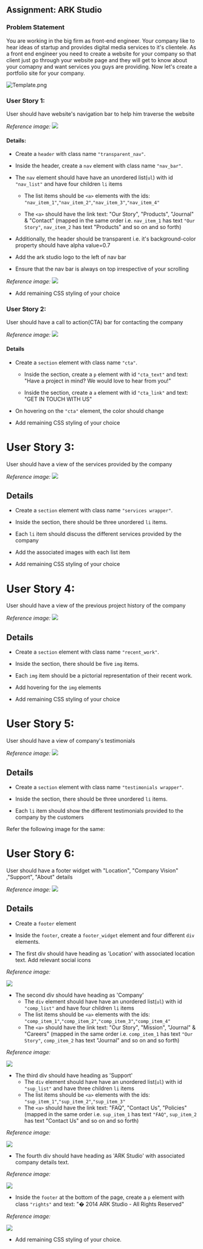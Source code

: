 ﻿## Assignment: ARK Studio

### Problem Statement

You are working in the big firm as front-end engineer. Your company like to hear ideas of startup and provides digital media services to it's clientele. As a front end engineer you need to create a website for your company so that client just go through your website page and they will get to know about your comapny and want services you guys are providing. Now let's create a portfolio site for your company. 

![Template.png](https://github.com/greyatom-school/the-minerva-project/raw/master/FEWD/sprint_1/project/img/template.png)

### User Story 1:

User should have website's navigation bar to help him traverse the website

*Reference image:*
![](https://github.com/greyatom-school/the-minerva-project/raw/master/FEWD/sprint_1/project/img/us_1.PNG)


#### Details: 

- Create a `header` with class name `"transparent_nav"`. 

- Inside the header, create a `nav` element with class name `"nav_bar"`.

- The `nav` element should have have an unordered list(`ul`) with id `"nav_list"` and have four children `li` items
	- The list items should be `<a>` elements with the ids: `"nav_item_1"`,`"nav_item_2"`,`"nav_item_3"`,`"nav_item_4"`
	
	- The `<a>` should have the link text: "Our Story", "Products", "Journal" & "Contact" (mapped in the same order i.e. `nav_item_1` has text `"Our Story"`, `nav_item_2` has text "Products" and so on and so forth)


- Additionally, the header should be transparent i.e. it's 
background-color property should have alpha value=0.7 

- Add the ark studio logo to the left of nav bar

- Ensure that the nav bar is always on top irrespective of your scrolling

*Reference image:*
![](https://github.com/greyatom-school/the-minerva-project/raw/master/FEWD/sprint_1/project/img/nav_bar.gif)

- Add remaining CSS styling of your choice


### User Story 2:

User should have a call to action(CTA) bar for contacting the company


*Reference image:*
![](https://github.com/greyatom-school/the-minerva-project/raw/master/FEWD/sprint_1/project/img/us_2.PNG)

#### Details


- Create a `section` element with class name `"cta"`. 

	- Inside the section, create a `p` element with id `"cta_text"` and text: "Have a project in mind? We would love to hear from you!"

	- Inside the section, create a `a` element with id `"cta_link"` and text: "GET IN TOUCH WITH US"

- On hovering on the `"cta"` element, the color should change 

- Add remaining CSS styling of your choice



# User Story 3:

User should have a view of the services provided by the company


*Reference image:*
![](https://github.com/greyatom-school/the-minerva-project/raw/master/FEWD/sprint_1/project/img/us_3.PNG)

## Details

- Create a `section` element with class name `"services wrapper"`. 

- Inside the section, there should be three unordered `li` items. 

- Each `li` item should discuss the different services provided by the company 
- Add the associated images with each list item

- Add remaining CSS styling of your choice
 


# User Story 4:

User should have a view of the previous project history of the company

*Reference image:*
![](https://github.com/greyatom-school/the-minerva-project/raw/master/FEWD/sprint_1/project/img/us_4.PNG)

## Details


- Create a `section` element with class name `"recent_work"`. 

- Inside the section, there should be five `img` items. 

- Each `img` item should be a pictorial representation of their recent work.

- Add hovering for the `img` elements 
- Add remaining CSS styling of your choice

# User Story 5:

User should have a view of company's testimonials

*Reference image:*
![](https://github.com/greyatom-school/the-minerva-project/raw/master/FEWD/sprint_1/project/img/us_5.PNG)

## Details


- Create a `section` element with class name `"testimonials wrapper"`.

- Inside the section, there should be three unordered `li` items. 

- Each `li` item should show the different testimonials provided to the company by the customers

Refer the following image for the same:


# User Story 6:

User should have a footer widget with "Location", "Company Vision" ,"Support", "About" details 
 
*Reference image:*
![](https://github.com/greyatom-school/the-minerva-project/raw/master/FEWD/sprint_1/project/img/us_6.PNG)

## Details



- Create a `footer` element

- Inside the `footer`, create a `footer_widget` element and four different `div` elements. 

- The first div should have heading as 'Location' with associated location text. Add relevant social icons 

*Reference image:*

![](https://github.com/greyatom-school/the-minerva-project/raw/master/FEWD/sprint_1/project/img/us_61.PNG)



- The second div should have heading as 'Company'
	- The `div` element should have have an unordered list(`ul`) with id `"comp_list"` and have four children `li` items
	- The list items should be `<a>` elements with the ids: `"comp_item_1"`,`"comp_item_2"`,`"comp_item_3"`,`"comp_item_4"`
	- The `<a>` should have the link text: "Our Story", "Mission", "Journal" & "Careers" (mapped in the same order i.e. `comp_item_1` has text `"Our Story"`, `comp_item_2` has text "Journal" and so on and so forth)

*Reference image:*

![](https://github.com/greyatom-school/the-minerva-project/raw/master/FEWD/sprint_1/project/img/us_62.PNG)

- The third div should have heading as 'Support'
	- The `div` element should have have an unordered list(`ul`) with id `"sup_list"` and have three children `li` items
	- The list items should be `<a>` elements with the ids: `"sup_item_1"`,`"sup_item_2"`,`"sup_item_3"`
	- The `<a>` should have the link text: "FAQ", "Contact Us", "Policies" (mapped in the same order i.e. `sup_item_1` has text `"FAQ"`, `sup_item_2` has text "Contact Us" and so on and so forth)

*Reference image:*

![](https://github.com/greyatom-school/the-minerva-project/raw/master/FEWD/sprint_1/project/img/us_63.PNG)
	
- The fourth div should have heading as 'ARK Studio' with associated company details text. 

*Reference image:*

![](https://github.com/greyatom-school/the-minerva-project/raw/master/FEWD/sprint_1/project/img/us_64.PNG)

- Inside the `footer` at the bottom of the page, create a `p` element with class `"rights"` and text: "� 2014 ARK Studio  -  All Rights Reserved"

*Reference image:*

![](https://github.com/greyatom-school/the-minerva-project/raw/master/FEWD/sprint_1/project/img/us_65.PNG)


- Add remaining CSS styling of your choice.


